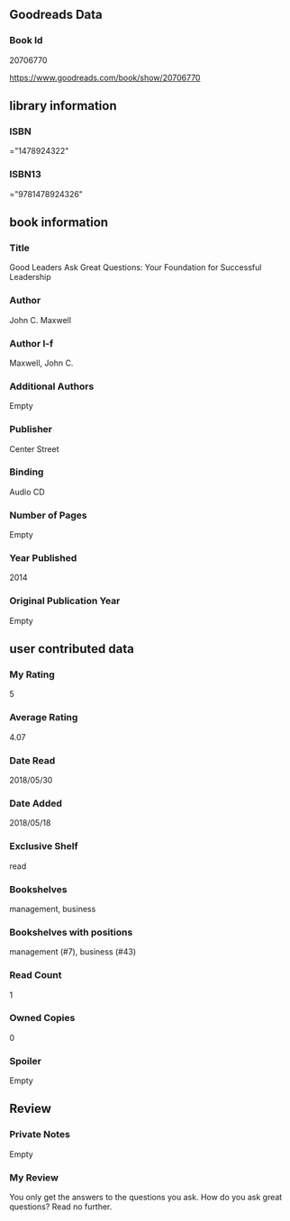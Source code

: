 <!-- This template shows how to bulk convert all columns of data into one markdown file -->
<!-- caveat: substitution key matches column headers from default export. You will get a KeyError if there's a mismatch -->

## Goodreads Data

### Book Id 

20706770

https://www.goodreads.com/book/show/20706770

## library information

### ISBN 
="1478924322"

### ISBN13 
="9781478924326"

## book information

### Title
Good Leaders Ask Great Questions: Your Foundation for Successful Leadership

### Author 
John C. Maxwell

### Author l-f 
Maxwell, John C.

### Additional Authors
Empty

### Publisher 
Center Street

### Binding
Audio CD

### Number of Pages
Empty

### Year Published
2014

### Original Publication Year 
Empty

## user contributed data

### My Rating
5

### Average Rating
4.07

### Date Read
2018/05/30

### Date Added
2018/05/18

### Exclusive Shelf
read

### Bookshelves
management, business

### Bookshelves with positions
management (#7), business (#43)

### Read Count
1

### Owned Copies
0

### Spoiler 
Empty

## Review

### Private Notes
Empty

### My Review
You only get the answers to the questions you ask. How do you ask great questions? Read no further.